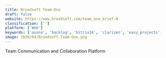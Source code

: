 ```yaml
---
title: Broadsoft Team-One
draft: false 
website: https://www.broadsoft.com/team_one_brief-0
classification: ['']
platform: ['Web']
keywords: ['asana', 'backlog', 'bitrix24', 'clarizen', 'easy_projects', 'huddle', 'jira', 'meistertask', 'samepage', 'slack', 'trello', 'wimi', 'workboard', 'zoho_projects', 'zoho_sprints', 'productboard', 'todo.vu']
image: 2020/04/Broadsoft-Team-One.png
---
```

Team Communication and Collaboration Platform